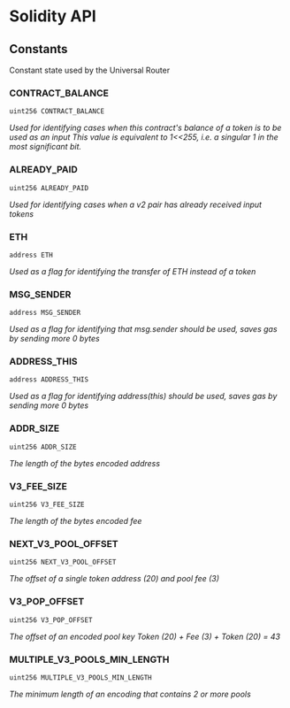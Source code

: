 # Solidity API

## Constants

Constant state used by the Universal Router

### CONTRACT_BALANCE

```solidity
uint256 CONTRACT_BALANCE
```

_Used for identifying cases when this contract's balance of a token is to be used as an input
This value is equivalent to 1<<255, i.e. a singular 1 in the most significant bit._

### ALREADY_PAID

```solidity
uint256 ALREADY_PAID
```

_Used for identifying cases when a v2 pair has already received input tokens_

### ETH

```solidity
address ETH
```

_Used as a flag for identifying the transfer of ETH instead of a token_

### MSG_SENDER

```solidity
address MSG_SENDER
```

_Used as a flag for identifying that msg.sender should be used, saves gas by sending more 0 bytes_

### ADDRESS_THIS

```solidity
address ADDRESS_THIS
```

_Used as a flag for identifying address(this) should be used, saves gas by sending more 0 bytes_

### ADDR_SIZE

```solidity
uint256 ADDR_SIZE
```

_The length of the bytes encoded address_

### V3_FEE_SIZE

```solidity
uint256 V3_FEE_SIZE
```

_The length of the bytes encoded fee_

### NEXT_V3_POOL_OFFSET

```solidity
uint256 NEXT_V3_POOL_OFFSET
```

_The offset of a single token address (20) and pool fee (3)_

### V3_POP_OFFSET

```solidity
uint256 V3_POP_OFFSET
```

_The offset of an encoded pool key
Token (20) + Fee (3) + Token (20) = 43_

### MULTIPLE_V3_POOLS_MIN_LENGTH

```solidity
uint256 MULTIPLE_V3_POOLS_MIN_LENGTH
```

_The minimum length of an encoding that contains 2 or more pools_

